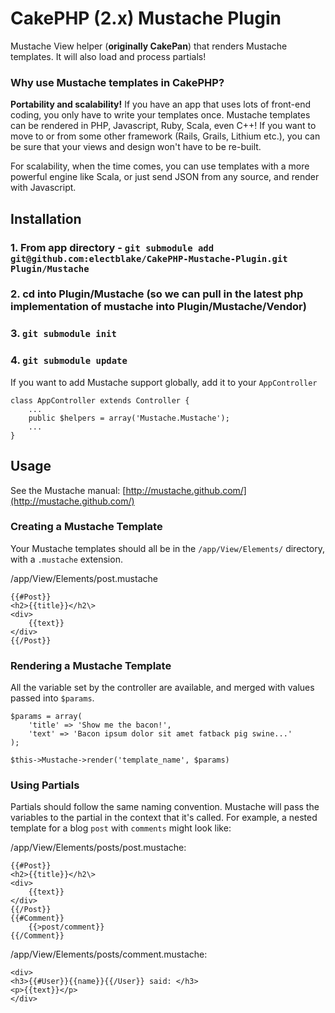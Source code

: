 # CakePHP (2.x) Mustache Plugin
Mustache View helper (**originally CakePan**) that renders Mustache templates. It will also load and process partials!

### Why use Mustache templates in CakePHP?
<strong>Portability and scalability!</strong> If you have an app that uses lots of front-end coding, you only have to write your templates once. Mustache templates can be rendered in PHP, Javascript, Ruby, Scala, even C++! If you want to move to or from some other framework (Rails, Grails, Lithium etc.), you can be sure that your views and design won't have to be re-built.

For scalability, when the time comes, you can use templates with a more powerful engine like Scala, or just send JSON from any source, and render with Javascript. 

## Installation

### 1. From app directory - `git submodule add git@github.com:electblake/CakePHP-Mustache-Plugin.git Plugin/Mustache`
### 2. cd into Plugin/Mustache (so we can pull in the latest php implementation of mustache into Plugin/Mustache/Vendor)
### 3. `git submodule init`
### 4. `git submodule update`


If you want to add Mustache support globally, add it to your `AppController`

	class AppController extends Controller {
		...
		public $helpers = array('Mustache.Mustache');
		...
	}

## Usage

See the Mustache manual: [http://mustache.github.com/](http://mustache.github.com/)

### Creating a Mustache Template

Your Mustache templates should all be in the `/app/View/Elements/` directory, with a `.mustache` extension.

/app/View/Elements/post.mustache

	{{#Post}}
	<h2>{{title}}</h2\>
	<div>
		{{text}}
	</div>
	{{/Post}}


### Rendering a Mustache Template

All the variable set by the controller are available, and merged with values passed into `$params`.

	$params = array(
		'title' => 'Show me the bacon!',
		'text' => 'Bacon ipsum dolor sit amet fatback pig swine...'
	);

	$this->Mustache->render('template_name', $params)



### Using Partials

Partials should follow the same naming convention. Mustache will pass the variables to the partial in the context that it's called. For example, a nested template for a blog `post` with `comments` might look like:

/app/View/Elements/posts/post.mustache:

	{{#Post}}
	<h2>{{title}}</h2\>
	<div>
		{{text}}
	</div>
	{{/Post}}
	{{#Comment}}
		{{>post/comment}}
	{{/Comment}}

/app/View/Elements/posts/comment.mustache:

	<div>
	<h3>{{#User}}{{name}}{{/User}} said: </h3>
	<p>{{text}}</p>
	</div>